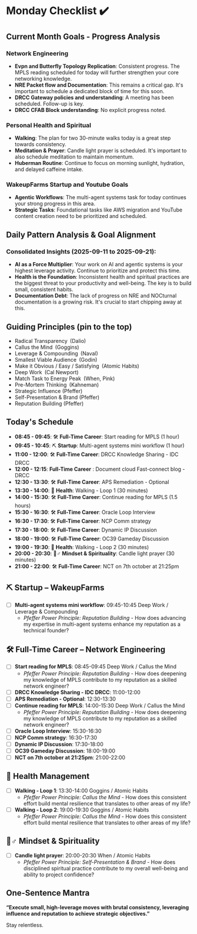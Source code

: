 # Monday Checklist ✔️

## Current Month Goals - Progress Analysis

### Network Engineering
- **Evpn and Butterfly Topology Replication**: Consistent progress. The MPLS reading scheduled for today will further strengthen your core networking knowledge.
- **NRE Packet flow and Documentation**: This remains a critical gap. It's important to schedule a dedicated block of time for this soon.
- **DRCC Gateway policies and understanding**: A meeting has been scheduled. Follow-up is key.
- **DRCC CFAB Block understanding**: No explicit progress noted.

### Personal Health and Spiritual
- **Walking**: The plan for two 30-minute walks today is a great step towards consistency.
- **Meditation & Prayer**: Candle light prayer is scheduled. It's important to also schedule meditation to maintain momentum.
- **Huberman Routine**: Continue to focus on morning sunlight, hydration, and delayed caffeine intake.

### WakeupFarms Startup and Youtube Goals
- **Agentic Workflows**: The multi-agent systems task for today continues your strong progress in this area.
- **Strategic Tasks**: Foundational tasks like AWS migration and YouTube content creation need to be prioritized and scheduled.

## Daily Pattern Analysis & Goal Alignment

### Consolidated Insights (2025-09-11 to 2025-09-21):
- **AI as a Force Multiplier**: Your work on AI and agentic systems is your highest leverage activity. Continue to prioritize and protect this time.
- **Health is the Foundation**: Inconsistent health and spiritual practices are the biggest threat to your productivity and well-being. The key is to build small, consistent habits.
- **Documentation Debt**: The lack of progress on NRE and NOCturnal documentation is a growing risk. It's crucial to start chipping away at this.

## Guiding Principles (pin to the top)

- Radical Transparency (Dalio)
- Callus the Mind (Goggins)
- Leverage & Compounding (Naval)
- Smallest Viable Audience (Godin)
- Make it Obvious / Easy / Satisfying (Atomic Habits)
- Deep Work (Cal Newport)
- Match Task to Energy Peak (When, Pink)
- Pre-Mortem Thinking (Kahneman)
- Strategic Influence (Pfeffer)
- Self-Presentation & Brand (Pfeffer)
- Reputation Building (Pfeffer)

## Today's Schedule

- **08:45 - 09:45**: 🛠️ **Full-Time Career**: Start reading for MPLS (1 hour)
- **09:45 - 10:45**: ⛏️ **Startup**: Multi-agent systems mini workflow (1 hour)
- **11:00 - 12:00**: 🛠️ **Full-Time Career**: DRCC Knowledge Sharing - IDC DRCC
- **12:00 - 12:15**:  **Full-Time Career** : Document cloud Fast-connect blog - DRCC 
- **12:30 - 13:30**: 🛠️ **Full-Time Career**: APS Remediation - Optional
- **13:30 - 14:00**: 💪 **Health**: Walking - Loop 1 (30 minutes)
- **14:00 - 15:30**: 🛠️ **Full-Time Career**: Continue reading for MPLS (1.5 hours)
- **15:30 - 16:30**: 🛠️ **Full-Time Career**: Oracle Loop Interview
- **16:30 - 17:30**: 🛠️ **Full-Time Career**: NCP Comm strategy
- **17:30 - 18:00**: 🛠️ **Full-Time Career**: Dynamic IP Discussion
- **18:00 - 19:00**: 🛠️ **Full-Time Career**: OC39 Gameday Discussion
- **19:00 - 19:30**: 💪 **Health**: Walking - Loop 2 (30 minutes)
- **20:00 - 20:30**: 🧘♂️ **Mindset & Spirituality**: Candle light prayer (30 minutes)
- **21:00 - 22:00**: 🛠️ **Full-Time Career**: NCT on 7th october at 21:25pm

## ⛏ Startup – WakeupFarms

- [ ] **Multi-agent systems mini workflow**: 09:45-10:45 Deep Work / Leverage & Compounding
    - *Pfeffer Power Principle: Reputation Building* - How does advancing my expertise in multi-agent systems enhance my reputation as a technical founder?

## 🛠 Full-Time Career – Network Engineering

- [ ] **Start reading for MPLS**: 08:45-09:45 Deep Work / Callus the Mind
    - *Pfeffer Power Principle: Reputation Building* - How does deepening my knowledge of MPLS contribute to my reputation as a skilled network engineer?
- [ ] **DRCC Knowledge Sharing - IDC DRCC**: 11:00-12:00
- [ ] **APS Remediation - Optional**: 12:30-13:30
- [ ] **Continue reading for MPLS**: 14:00-15:30 Deep Work / Callus the Mind
    - *Pfeffer Power Principle: Reputation Building* - How does deepening my knowledge of MPLS contribute to my reputation as a skilled network engineer?
- [ ] **Oracle Loop Interview**: 15:30-16:30
- [ ] **NCP Comm strategy**: 16:30-17:30
- [ ] **Dynamic IP Discussion**: 17:30-18:00
- [ ] **OC39 Gameday Discussion**: 18:00-19:00
- [ ] **NCT on 7th october at 21:25pm**: 21:00-22:00

## 💪 Health Management

- [ ] **Walking - Loop 1**: 13:30-14:00 Goggins / Atomic Habits
    - *Pfeffer Power Principle: Callus the Mind* - How does this consistent effort build mental resilience that translates to other areas of my life?
- [ ] **Walking - Loop 2**: 19:00-19:30 Goggins / Atomic Habits
    - *Pfeffer Power Principle: Callus the Mind* - How does this consistent effort build mental resilience that translates to other areas of my life?

## 🧘♂️ Mindset & Spirituality

- [ ] **Candle light prayer**: 20:00-20:30 When / Atomic Habits
    - *Pfeffer Power Principle: Self-Presentation & Brand* - How does disciplined spiritual practice contribute to my overall well-being and ability to project confidence?

## One-Sentence Mantra

**“Execute small, high-leverage moves with brutal consistency, leveraging influence and reputation to achieve strategic objectives.”**

Stay relentless.
